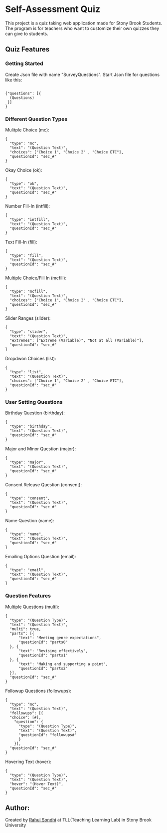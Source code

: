 # Self-Assessment Quiz
  This project is a quiz taking web application made for Stony Brook Students. The program is for teachers who want to customize their own quizzes they can give to students. 

## Quiz Features

### Getting Started

Create Json file with name "SurveyQuestions". Start Json file for questions like this:

```JS

{"questions": [{
  (Questions)
 }]
}

```

### Different Question Types

Mulitple Choice (mc):

```JS 
{
  "type": "mc",
  "text": "(Question Text)",
  "choices": ["Choice 1", "Choice 2" , "Choice ETC"],
  "questionId": "sec_#"
}

```

Okay Choice (ok):

```JS 
{
  "type": "ok", 
  "text": "(Question Text)",
  "questionId": "sec_#"
}

``` 

Number Fill-In (intfill):

```JS 
{
  "type": "intfill",
  "text": "(Question Text)",
  "questionId": "sec_#"
}

```

Text Fill-In (fill):

```JS 
{
  "type": "fill",
  "text": "(Question Text)",
  "questionId": "sec_#"
}

```

Multiple Choice/Fill In (mcfill):

```JS 
{
  "type": "mcfill",
  "text": "(Question Text)",
  "choices": ["Choice 1", "Choice 2" , "Choice ETC"],
  "questionId": "sec_#"
}

```

Slider Ranges (slider):

```JS 
{
  "type": "slider",
  "text": "(Question Text)",
  "extremes": ["Extreme (Variable)", "Not at all (Variable)"],
  "questionId": "sec_#"
}

```

Dropdwon Choices (list):

```JS 
{
  "type": "list",
  "text": "(Question Text)",
  "choices": ["Choice 1", "Choice 2" , "Choice ETC"],
  "questionId": "sec_#"
}

```

### User Setting Questions
Birthday Question (birthday):

```JS 
{
  "type": "birthday",
  "text": "(Question Text)",
  "questionId": "sec_#"
}

```

Major and Minor Question (major):

```JS 
{
  "type": "major",
  "text": "(Question Text)",
  "questionId": "sec_#"
}

```

Consent Release Question (consent):
```JS 
{
  "type": "consent",
  "text": "(Question Text)",
  "questionId": "sec_#"
}

```

Name Question (name):

```JS 
{
  "type": "name",
  "text": "(Question Text)",
  "questionId": "sec_#"
}

```

Emailing Options Question (email):

```JS 
{
  "type": "email",
  "text": "(Question Text)",
  "questionId": "sec_#"
}

```


### Question Features

Multiple Questions (multi):

  ```JS 
{
	"type": "(Question Type)",
	"text": "(Question Text)",
	"multi": true,
	"parts": [{
		"text": "Meeting genre expectations",
		"questionId": "parts0"
	}, {
		"text": "Revising effectively",
		"questionId": "parts1"
	}, {
		"text": "Making and supporting a point",
		"questionId": "parts2"
	}],
	"questionId": "sec_#"
}
```

Followup Questions (followups):

```JS 
{
  "type": "mc",
  "text": "(Question Text)",
  "followups": [{
  "choice": [#],
    "question": {
      "type": "(Question Type)",
      "text": "(Question Text)",
      "questionId": "followups#"
      }
    }],
  "questionId": "sec_#"
}

```

Hovering Text (hover):

```JS 
{
  "type": "(Question Type)",
  "text": "(Question Text)",
  "hover": "(Hover Text)",
  "questionId": "sec_#"
}

```
## Author:
Created by [Rahul Sondhi](https://github.com/RahulSondhi) at TLL(Teaching Learning Lab) in Stony Brook University

